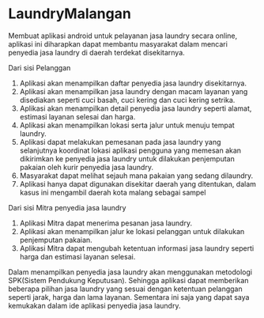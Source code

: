 # LaundryMalangan

Membuat aplikasi android untuk pelayanan jasa laundry secara online, aplikasi ini diharapkan dapat membantu masyarakat dalam mencari penyedia jasa laundry di daerah terdekat disekitarnya.

Dari sisi Pelanggan
1. Aplikasi akan menampilkan daftar penyedia jasa laundry disekitarnya.
2. Aplikasi akan menampilkan jasa laundry dengan macam layanan yang disediakan seperti cuci basah, cuci kering dan cuci kering setrika.
3. Aplikasi akan menampilkan detail penyedia jasa laundry seperti alamat, estimasi layanan selesai dan harga.
4. Aplikasi akan menampilkan lokasi serta jalur untuk menuju tempat laundry.
5. Aplikasi dapat melakukan pemesanan pada jasa laundry yang selanjutnya koordinat lokasi aplikasi pengguna yang memesan akan dikirimkan ke penyedia jasa laundry untuk dilakukan penjemputan pakaian oleh kurir penyedia jasa laundry.
6. Masyarakat dapat melihat sejauh mana pakaian yang sedang dilaundry.
7. Aplikasi hanya dapat digunakan disekitar daerah yang ditentukan, dalam kasus ini mengambil daerah kota malang sebagai sampel

Dari sisi Mitra penyedia jasa laundry
1. Aplikasi Mitra dapat menerima pesanan jasa laundry.
2. Aplikasi akan menampilkan jalur ke lokasi pelanggan untuk dilakukan penjemputan pakaian.
3. Aplikasi Mitra dapat mengubah ketentuan informasi jasa laundry seperti harga dan estimasi layanan selesai.

Dalam menampilkan penyedia jasa laundry akan menggunakan metodologi SPK(Sistem Pendukung Keputusan). Sehingga aplikasi dapat memberikan beberapa pilihan jasa laundry yang sesuai dengan ketentuan pelanggan seperti jarak, harga dan lama layanan.
Sementara ini saja yang dapat saya kemukakan dalam ide aplikasi penyedia jasa laundry.
